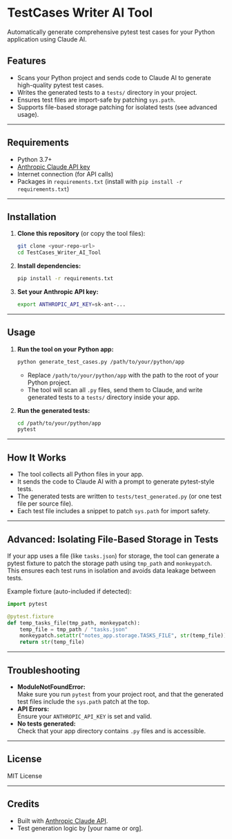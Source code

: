 # TestCases Writer AI Tool

Automatically generate comprehensive pytest test cases for your Python application using Claude AI.

## Features

- Scans your Python project and sends code to Claude AI to generate high-quality pytest test cases.
- Writes the generated tests to a `tests/` directory in your project.
- Ensures test files are import-safe by patching `sys.path`.
- Supports file-based storage patching for isolated tests (see advanced usage).

---

## Requirements

- Python 3.7+
- [Anthropic Claude API key](https://docs.anthropic.com/claude/docs/quickstart)
- Internet connection (for API calls)
- Packages in `requirements.txt` (install with `pip install -r requirements.txt`)

---

## Installation

1. **Clone this repository** (or copy the tool files):

   ```bash
   git clone <your-repo-url>
   cd TestCases_Writer_AI_Tool
   ```

2. **Install dependencies:**

   ```bash
   pip install -r requirements.txt
   ```

3. **Set your Anthropic API key:**

   ```bash
   export ANTHROPIC_API_KEY=sk-ant-...
   ```

---

## Usage

1. **Run the tool on your Python app:**

   ```bash
   python generate_test_cases.py /path/to/your/python/app
   ```

   - Replace `/path/to/your/python/app` with the path to the root of your Python project.
   - The tool will scan all `.py` files, send them to Claude, and write generated tests to a `tests/` directory inside your app.

2. **Run the generated tests:**

   ```bash
   cd /path/to/your/python/app
   pytest
   ```

---

## How It Works

- The tool collects all Python files in your app.
- It sends the code to Claude AI with a prompt to generate pytest-style tests.
- The generated tests are written to `tests/test_generated.py` (or one test file per source file).
- Each test file includes a snippet to patch `sys.path` for import safety.

---

## Advanced: Isolating File-Based Storage in Tests

If your app uses a file (like `tasks.json`) for storage, the tool can generate a pytest fixture to patch the storage path using `tmp_path` and `monkeypatch`. This ensures each test runs in isolation and avoids data leakage between tests.

Example fixture (auto-included if detected):

```python
import pytest

@pytest.fixture
def temp_tasks_file(tmp_path, monkeypatch):
    temp_file = tmp_path / "tasks.json"
    monkeypatch.setattr("notes_app.storage.TASKS_FILE", str(temp_file))
    return str(temp_file)
```

---

## Troubleshooting

- **ModuleNotFoundError:**  
  Make sure you run `pytest` from your project root, and that the generated test files include the `sys.path` patch at the top.
- **API Errors:**  
  Ensure your `ANTHROPIC_API_KEY` is set and valid.
- **No tests generated:**  
  Check that your app directory contains `.py` files and is accessible.

---

## License

MIT License

---

## Credits

- Built with [Anthropic Claude API](https://www.anthropic.com/).
- Test generation logic by [your name or org]. 